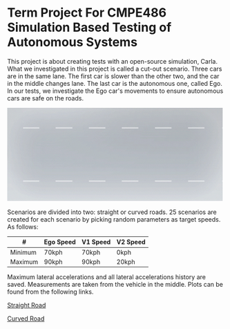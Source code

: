 # Term Project For CMPE486 Simulation Based Testing of Autonomous Systems

This project is about creating tests with an open-source simulation, Carla. What we investigated in this project is called a cut-out scenario. Three cars are in the same lane. The first car is slower than the other two, and the car in the middle changes lane. The last car is the autonomous one, called Ego. In our tests, we investigate the Ego car's movements to ensure autonomous cars are safe on the roads.

![No Gif](images/cut-out.gif)

Scenarios are divided into two: straight or curved roads. 25 scenarios are created for each scenario by picking random parameters as target speeds. As follows:

| # | Ego Speed | V1 Speed | V2 Speed |
| - | --------- | -------- | -------- |
| Minimum | 70kph | 70kph | 0kph |
| Maximum | 90kph | 90kph | 20kph |

Maximum lateral accelerations and all lateral accelerations history are saved. Measurements are taken from the vehicle in the middle. Plots can be found from the following links. 

[Straight Road](scenario-1.md)  

[Curved Road](scenario-2.md)
